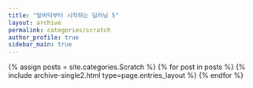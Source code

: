 ```yaml
---
title: "밑바닥부터 시작하는 딥러닝 5"
layout: archive
permalink: categories/scratch
author_profile: true
sidebar_main: true
---
```


{% assign posts = site.categories.Scratch %}
{% for post in posts %} {% include archive-single2.html type=page.entries_layout %} {% endfor %}
